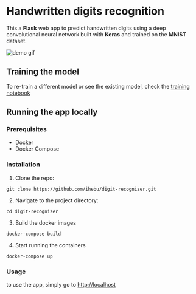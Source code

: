 # Handwritten digits recognition

This a **Flask** web app to predict handwritten digits using a deep convolutional neural network built with **Keras** and trained on the **MNIST** dataset.

![demo gif](assets/demo.gif)

## Training the model

To re-train a different model or see the existing model, check the [training notebook](training.ipynb)

## Running the app locally

### Prerequisites

- Docker
- Docker Compose


### Installation

1. Clone the repo:

```
git clone https://github.com/ihebu/digit-recognizer.git
```

2. Navigate to the project directory:

```
cd digit-recognizer
```

3. Build the docker images 

```
docker-compose build
```

4. Start running the containers 

```
docker-compose up
```

### Usage

to use the app, simply go to [http://localhost](http://localhost)
